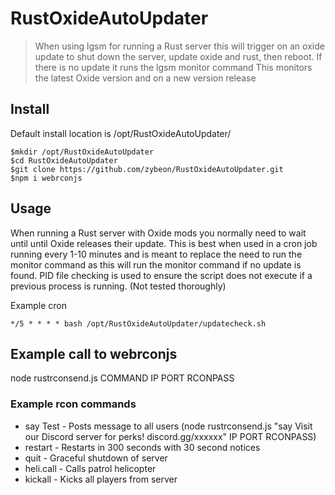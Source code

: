 # RustOxideAutoUpdater
> When using lgsm for running a Rust server this will trigger on an oxide update to shut down the server, update oxide and rust, then reboot.
> If there is no update it runs the lgsm monitor command
> This monitors the latest Oxide version and on a new version release

## Install
Default install location is /opt/RustOxideAutoUpdater/

```shell
$mkdir /opt/RustOxideAutoUpdater
$cd RustOxideAutoUpdater
$git clone https://github.com/zybeon/RustOxideAutoUpdater.git
$npm i webrconjs
```

## Usage
When running a Rust server with Oxide mods you normally need to wait until until Oxide releases their update. This is best when used in a cron job running every 1-10 minutes and is meant to replace the need to run the monitor command as this will run the monitor command if no update is found. PID file checking is used to ensure the script does not execute if a previous process is running. (Not tested thoroughly)

Example cron
```
*/5 * * * * bash /opt/RustOxideAutoUpdater/updatecheck.sh
```
## Example call to webrconjs
node rustrconsend.js COMMAND IP PORT RCONPASS

### Example rcon commands
- say Test  - Posts message to all users (node rustrconsend.js "say Visit our Discord server for perks! discord.gg/xxxxxx" IP PORT RCONPASS)
- restart   - Restarts in 300 seconds with 30 second notices
- quit      - Graceful shutdown of server
- heli.call - Calls patrol helicopter
- kickall   - Kicks all players from server
